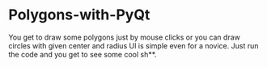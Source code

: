 # Polygons-with-PyQt 

You get to draw some polygons just by mouse clicks or you can draw circles with given center and radius 
UI is simple even for a novice.
Just run the code and you get to see some cool sh**.

